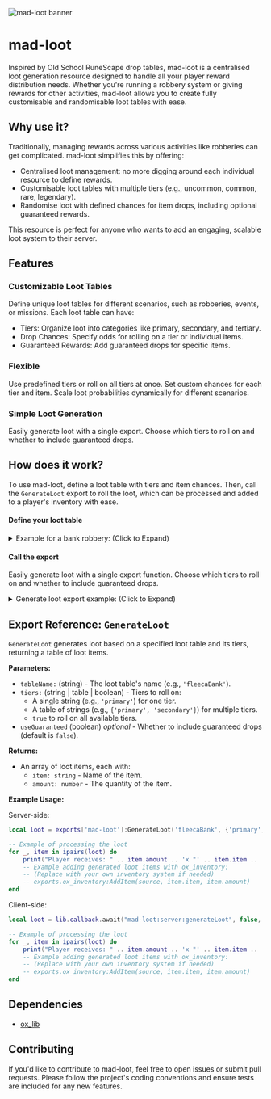 ![mad-loot banner](https://github.com/user-attachments/assets/5af537ad-3cef-4576-b544-3ef425b5801c)

# mad-loot

Inspired by Old School RuneScape drop tables, mad-loot is a centralised loot generation resource designed to handle all your player reward distribution needs. Whether you're running a robbery system or giving rewards for other activities, mad-loot allows you to create fully customisable and randomisable loot tables with ease.

## Why use it?

Traditionally, managing rewards across various activities like robberies can get complicated. mad-loot simplifies this by offering:

- Centralised loot management: no more digging around each individual resource to define rewards.
- Customisable loot tables with multiple tiers (e.g., uncommon, common, rare, legendary).
- Randomise loot with defined chances for item drops, including optional guaranteed rewards.

This resource is perfect for anyone who wants to add an engaging, scalable loot system to their server.

## Features

### Customizable Loot Tables
Define unique loot tables for different scenarios, such as robberies, events, or missions.
Each loot table can have:
- Tiers: Organize loot into categories like primary, secondary, and tertiary.
- Drop Chances: Specify odds for rolling on a tier or individual items.
- Guaranteed Rewards: Add guaranteed drops for specific items.

### Flexible
Use predefined tiers or roll on all tiers at once.
Set custom chances for each tier and item.
Scale loot probabilities dynamically for different scenarios.

### Simple Loot Generation
Easily generate loot with a single export. Choose which tiers to roll on and whether to include guaranteed drops.

## How does it work?

To use mad-loot, define a loot table with tiers and item chances. Then, call the `GenerateLoot` export to roll the loot, which can be processed and added to a player's inventory with ease.

#### Define your loot table
<details>
<summary>Example for a bank robbery: (Click to Expand)</summary>

```lua
-- Here's how you might define a loot table for a robbery scenario like the Fleeca Bank:
fleecaBank = {
    primary = {
        tableChance = { low = 1, high = 1 },
        items = {
            { item = "lockpick", itemChance = { low = 1, high = 2 }, minAmount = 1, maxAmount = 10 },
            { item = "water", itemChance = { low = 1, high = 5 }, minAmount = 1, maxAmount = 10 },
            { item = "cola", itemChance = { low = 1, high = 3 }, minAmount = 1, maxAmount = 10 },
        },
        guaranteed = {
            { item = "coffee", minAmount = 1, maxAmount = 1 },
        }
    },
    secondary = {
        tableChance = { low = 1, high = 10 },
        items = {
            { item = "ammo-9", itemChance = { low = 50, high = 100 }, minAmount = 1, maxAmount = 10 },
            { item = "garbage", itemChance = { low = 15, high = 100 }, minAmount = 1, maxAmount = 10 },
        },
    },
    -- define as many tiers as you like
}
```
</details>

#### Call the export
Easily generate loot with a single export function. Choose which tiers to roll on and whether to include guaranteed drops.

<details>
<summary>Generate loot export example: (Click to Expand)</summary>

```lua
local tableName = "fleecaBank"      -- The name of the loot table to use
local tiers = true                  -- Roll on all available tiers
local useGuaranteed = true          -- Include guaranteed drops

local loot = exports["mad-loot"]:GenerateLoot(tableName, tiers, useGuaranteed)
```
</details>

## Export Reference: `GenerateLoot`

`GenerateLoot` generates loot based on a specified loot table and its tiers, returning a table of loot items.

**Parameters:**
- `tableName:` (string) - The loot table's name (e.g., `'fleecaBank'`).
- `tiers:` (string | table | boolean) - Tiers to roll on:
  - A single string (e.g., `'primary'`) for one tier.
  - A table of strings (e.g., `{'primary', 'secondary'}`) for multiple tiers.
  - `true` to roll on all available tiers.
- `useGuaranteed` (boolean) *optional* - Whether to include guaranteed drops (default is `false`).

**Returns:**
- An array of loot items, each with:
  - `item: string` - Name of the item.
  - `amount: number` - The quantity of the item.


**Example Usage:**

Server-side:

```lua
local loot = exports['mad-loot']:GenerateLoot('fleecaBank', {'primary', 'secondary'}, true)

-- Example of processing the loot
for _, item in ipairs(loot) do
    print("Player receives: " .. item.amount .. 'x "' .. item.item .. '"')
    -- Example adding generated loot items with ox_inventory:
    -- (Replace with your own inventory system if needed)
    -- exports.ox_inventory:AddItem(source, item.item, item.amount)
end
```
Client-side:

```lua
local loot = lib.callback.await("mad-loot:server:generateLoot", false, "fleecaBank", true, true)

-- Example of processing the loot
for _, item in ipairs(loot) do
    print("Player receives: " .. item.amount .. 'x "' .. item.item .. '"')
    -- Example adding generated loot items with ox_inventory:
    -- (Replace with your own inventory system if needed)
    -- exports.ox_inventory:AddItem(source, item.item, item.amount)
end
```

## Dependencies

- [ox_lib](https://github.com/overextended/ox_lib)

## Contributing
If you'd like to contribute to mad-loot, feel free to open issues or submit pull requests. Please follow the project's coding conventions and ensure tests are included for any new features.
